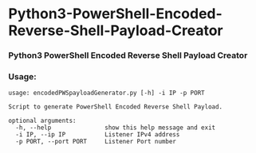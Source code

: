 # Python3-PowerShell-Encoded-Reverse-Shell-Payload-Creator
<h3>Python3 PowerShell Encoded Reverse Shell Payload Creator</h3>

<h3>Usage:</h3>

```
usage: encodedPWSpayloadGenerator.py [-h] -i IP -p PORT

Script to generate PowerShell Encoded Reverse Shell Payload.

optional arguments:
  -h, --help               show this help message and exit
  -i IP, --ip IP           Listener IPv4 address
  -p PORT, --port PORT     Listener Port number
```
